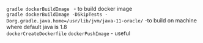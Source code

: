 `gradle dockerBuildImage ` - to build docker image  
`gradle dockerBuildImage -DSkipTests -Dorg.gradle.java.home=/usr/lib/jvm/java-11-oracle/` -to build on machine where default java is 1.8   
`dockerCreateDockerfile` `dockerPushImage` - useful
